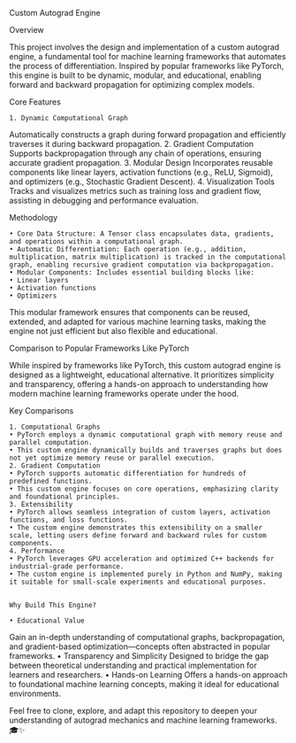 Custom Autograd Engine

Overview

This project involves the design and implementation of a custom autograd engine, a fundamental tool for machine learning frameworks that automates the process of differentiation. Inspired by popular frameworks like PyTorch, this engine is built to be dynamic, modular, and educational, enabling forward and backward propagation for optimizing complex models.

Core Features

	1. Dynamic Computational Graph
Automatically constructs a graph during forward propagation and efficiently traverses it during backward propagation.
	2. Gradient Computation
Supports backpropagation through any chain of operations, ensuring accurate gradient propagation.
	3. Modular Design
Incorporates reusable components like linear layers, activation functions (e.g., ReLU, Sigmoid), and optimizers (e.g., Stochastic Gradient Descent).
	4. Visualization Tools
Tracks and visualizes metrics such as training loss and gradient flow, assisting in debugging and performance evaluation.


Methodology

	• Core Data Structure: A Tensor class encapsulates data, gradients, and operations within a computational graph.
	• Automatic Differentiation: Each operation (e.g., addition, multiplication, matrix multiplication) is tracked in the computational graph, enabling recursive gradient computation via backpropagation.
	• Modular Components: Includes essential building blocks like:
	• Linear layers
	• Activation functions
	• Optimizers

This modular framework ensures that components can be reused, extended, and adapted for various machine learning tasks, making the engine not just efficient but also flexible and educational.

Comparison to Popular Frameworks Like PyTorch

While inspired by frameworks like PyTorch, this custom autograd engine is designed as a lightweight, educational alternative. It prioritizes simplicity and transparency, offering a hands-on approach to understanding how modern machine learning frameworks operate under the hood.

Key Comparisons

	1. Computational Graphs
	• PyTorch employs a dynamic computational graph with memory reuse and parallel computation.
	• This custom engine dynamically builds and traverses graphs but does not yet optimize memory reuse or parallel execution.
	2. Gradient Computation
	• PyTorch supports automatic differentiation for hundreds of predefined functions.
	• This custom engine focuses on core operations, emphasizing clarity and foundational principles.
	3. Extensibility
	• PyTorch allows seamless integration of custom layers, activation functions, and loss functions.
	• The custom engine demonstrates this extensibility on a smaller scale, letting users define forward and backward rules for custom components.
	4. Performance
	• PyTorch leverages GPU acceleration and optimized C++ backends for industrial-grade performance.
	• The custom engine is implemented purely in Python and NumPy, making it suitable for small-scale experiments and educational purposes.


    Why Build This Engine?

	• Educational Value
Gain an in-depth understanding of computational graphs, backpropagation, and gradient-based optimization—concepts often abstracted in popular frameworks.
	• Transparency and Simplicity
Designed to bridge the gap between theoretical understanding and practical implementation for learners and researchers.
	• Hands-on Learning
Offers a hands-on approach to foundational machine learning concepts, making it ideal for educational environments.

Feel free to clone, explore, and adapt this repository to deepen your understanding of autograd mechanics and machine learning frameworks. 🎓✨